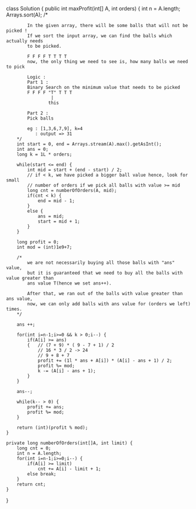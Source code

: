 class Solution {
    public int maxProfit(int[] A, int orders) {
        int n = A.length;
        Arrays.sort(A);
        /*
        
            In the given array, there will be some balls that will not be picked !
            If we sort the input array, we can find the balls which actually needs
            to be picked.
            
            F F F F T T T T
            now, the only thing we need to see is, how many balls we need to pick
            
            Logic : 
            Part 1 : 
            Binary Search on the minimum value that needs to be picked
            F F F F "T" T T T
                     |
                    this
                    
            Part 2 : 
            Pick balls
            
            eg : [1,3,6,7,9], k=4
               : output => 31
        */
        int start = 0, end = Arrays.stream(A).max().getAsInt();
        int ans = 0;
        long k = 1L * orders;
        
        while(start <= end) {
            int mid = start + (end - start) / 2;
            // if < k, we have picked a bigger ball value hence, look for small
            // number of orders if we pick all balls with value >= mid
            long cnt = numberOfOrders(A, mid);
            if(cnt < k) {
                end = mid - 1;
            }
            else {
                ans = mid;
                start = mid + 1;
            }
        }
        
        long profit = 0;
        int mod = (int)1e9+7;
        
        /*
            we are not necessarily buying all those balls with "ans" value,
            but it is guaranteed that we need to buy all the balls with value greater than 
            ans value T(hence we set ans++). 

            After that, we ran out of the balls with value greater than ans value, 
            now, we can only add balls with ans value for (orders we left) times.
        */
        
        ans ++;
        
        for(int i=n-1;i>=0 && k > 0;i--) {
            if(A[i] >= ans) 
            {   // (7 + 9) * ( 9 - 7 + 1) / 2
                // 16 * 3 / 2 -> 24
                // 9 + 8 + 7
                profit += (1l * ans + A[i]) * (A[i] - ans + 1) / 2;
                profit %= mod;
                k -= (A[i] - ans + 1);
            }
        }
        
        ans--;
        
        while(k-- > 0) {
            profit += ans;
            profit %= mod;
        }
        
        return (int)(profit % mod);
    }
    
    private long numberOfOrders(int[]A, int limit) {
        long cnt = 0;
        int n = A.length;
        for(int i=n-1;i>=0;i--) {
            if(A[i] >= limit)
                cnt += A[i] - limit + 1; 
            else break;
        }
        return cnt;
    }
}
